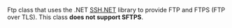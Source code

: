 ﻿Ftp class that uses the .NET [SSH.NET](https://github.com/sshnet/SSH.NET) library to provideFTP and FTPS (FTP over TLS). This class **does not support SFTPS**.